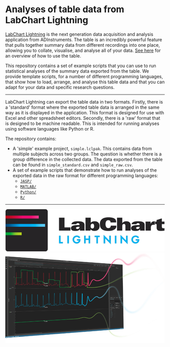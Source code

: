 # Analyses of table data from LabChart Lightning

[LabChart Lightning](https://adi.to/LabChartLightning)
is the next generation data acquisition and analysis application from
ADInstruments. The table is an incredibly powerful feature that pulls together
summary data from different recordings into one place, allowing you to collate,
visualise, and analyse all of your data.
[See here](https://www.adinstruments.com/support/videos/cross-recording-analysis-labchart-lightning)
for an overview of how to use the table.

This repository contains a set of example scripts that you can use to run
statistical analyses of the summary data exported from the table. We provide
template scripts, for a number of different programming languages, that show
how to load, arrange, and analyse this table data and that you can adapt for
your data and specific research questions.

---

LabChart Lightning can export the table data in two formats. Firstly, there is
a 'standard' format where the exported table data is arranged in the same way
as it is displayed in the application. This format is designed for use with
Excel and other spreadsheet editors. Secondly, there is a 'raw' format that is
designed to be machine readable. This is intended for running analyses using
software languages like Python or R.

The repository contains:
 + A 'simple' example project, `simple.lclpak`. This contains data from
   multiple subjects across two groups. The question is whether there is a
   group difference in the collected data. The data exported from the table
   can be found in `simple_standard.csv` and `simple_raw.csv`.
 + A set of example scripts that demonstrate how to run analyses of the
   exported data in the raw format for different programming languages:
    + [`JASP/`](./JASP)
    + [`MATLAB/`](./MATLAB)
    + [`Python/`](./Python)
    + [`R/`](./R)

---

[![LabChart Lightning logo](.images/lightning_logo.png)](https://adi.to/LabChartLightning)
[![LabChart Lightning](.images/lightning_application.png)](https://adi.to/LabChartLightning)
